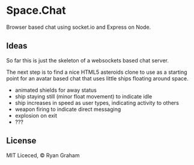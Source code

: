 Space.Chat
==========

Browser based chat using socket.io and Express on Node.

Ideas
-----

So far this is just the skeleton of a websockets based chat server.

The next step is to find a nice HTML5 asteroids clone to use as a starting point for an avatar based
chat that uses little ships floating around space.

 * animated shields for away status
 * ship staying still (minor float movement) to indicate idle
 * ship increases in speed as user types, indicating activity to others
 * weapon firing to indicate direct messaging
 * explosion on exit
 * ???

License
-------
MIT Liceced, &copy; Ryan Graham

